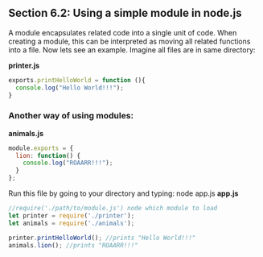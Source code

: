 ## Section 6.2: Using a simple module in node.js

A module encapsulates related code into a single unit of code. When creating a module, 
this can be interpreted as moving all related functions into a file. Now lets see an 
example. Imagine all files are in same directory:

**printer.js**

```js
exports.printHelloWorld = function (){
  console.log("Hello World!!!");
}
```

### Another way of using modules:

**animals.js**

```js
module.exports = {
  lion: function() {
    console.log("ROAARR!!!");
  }
};
```

Run this file by going to your directory and typing: node app.js
**app.js**

```js
//require('./path/to/module.js') node which module to load
let printer = require('./printer');
let animals = require('./animals');

printer.printHelloWorld(); //prints "Hello World!!!"
animals.lion(); //prints "ROAARR!!!"
```